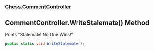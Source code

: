### [Chess](Chess.md 'Chess').[CommentController](Chess.CommentController.md 'Chess.CommentController')

## CommentController.WriteStalemate() Method

Prints "Stalemate! No One Wins!"

```csharp
public static void WriteStalemate();
```